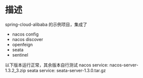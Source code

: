 # 描述
spring-cloud-alibaba 的示例项目，集成了
- nacos config
- nacos discover
- openfeign
- seata
- sentinel

以下版本运行正常，其余版本自行测试
nacos service: nacos-server-1.3.2_3.zip
seata service: seata-server-1.3.0.tar.gz
